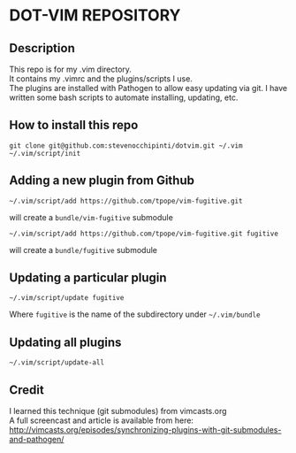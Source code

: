 DOT-VIM REPOSITORY
==================


Description
-----------

This repo is for my .vim directory.  
It contains my .vimrc and the plugins/scripts I use.  
The plugins are installed with Pathogen to allow easy updating via git.
I have written some bash scripts to automate installing, updating, etc.


How to install this repo
------------------------

    git clone git@github.com:stevenocchipinti/dotvim.git ~/.vim
    ~/.vim/script/init


Adding a new plugin from Github
-------------------------------

    ~/.vim/script/add https://github.com/tpope/vim-fugitive.git

will create a `bundle/vim-fugitive` submodule

    ~/.vim/script/add https://github.com/tpope/vim-fugitive.git fugitive

will create a `bundle/fugitive` submodule


Updating a particular plugin
----------------------------

    ~/.vim/script/update fugitive

Where `fugitive` is the name of the subdirectory under `~/.vim/bundle`

Updating all plugins
--------------------

    ~/.vim/script/update-all


Credit
------

I learned this technique (git submodules) from vimcasts.org  
A full screencast and article is available from here:  
http://vimcasts.org/episodes/synchronizing-plugins-with-git-submodules-and-pathogen/
